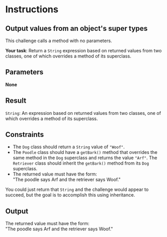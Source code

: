 # Instructions

## Output values from an object's super types
This challenge calls a method with no parameters.

**Your task**: Return a `String` expression based on returned values from two classes, one of which overrides a method of its superclass.

## Parameters
**None**

## Result
`String`: An expression based on returned values from two classes, one of which overrides a method of its superclass.

## Constraints
- The `Dog` class should return a `String` value of `"Woof"`.
- The `Poodle` class should have a `getBark()` method that overrides the same method in the `Dog` superclass and returns the value `"Arf"`. The `Retriever` class should inherit the `getBark()` method from its `Dog` superclass.
- The returned value must have the form:\
"The poodle says Arf and the retriever says Woof."

You could just return that `String` and the challenge would appear to succeed, but the goal is to accomplish this using inheritance.

## Output
The returned value must have the form:\
"The poodle says Arf and the retriever says Woof."
